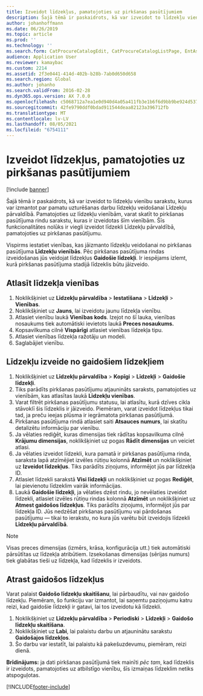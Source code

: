 ```yaml
---
title: Izveidot līdzekļus, pamatojoties uz pirkšanas pasūtījumiem
description: Šajā tēmā ir paskaidrots, kā var izveidot to līdzekļu vienību sarakstu, kurus var izmantot par pamatu uzturēšanas darbu līdzekļu veidošanai Līdzekļu pārvaldībā.
author: johanhoffmann
ms.date: 06/26/2019
ms.topic: article
ms.prod: ''
ms.technology: ''
ms.search.form: CatProcureCatalogEdit, CatProcureCatalogListPage, EntAssetObjectItem, EntAssetPendingAssets
audience: Application User
ms.reviewer: kamaybac
ms.custom: 2214
ms.assetid: 2f3e0441-414d-402b-b28b-7ab0d650d658
ms.search.region: Global
ms.author: johanho
ms.search.validFrom: 2016-02-28
ms.dyn365.ops.version: AX 7.0.0
ms.openlocfilehash: c5068712a7ea1e0d940d4a05a411fb3e1b6f6d9bb9be924d5375b16676561ea1
ms.sourcegitcommit: 42fe9790ddf0bdad911544deaa82123a396712fb
ms.translationtype: MT
ms.contentlocale: lv-LV
ms.lasthandoff: 08/05/2021
ms.locfileid: "6754111"
---
```

# <a name="create-assets-based-on-purchase-orders"></a>Izveidot līdzekļus, pamatojoties uz pirkšanas pasūtījumiem

[!include [banner](../../includes/banner.md)]

 

Šajā tēmā ir paskaidrots, kā var izveidot to līdzekļu vienību sarakstu, kurus var izmantot par pamatu uzturēšanas darbu līdzekļu veidošanai Līdzekļu pārvaldībā. Pamatojoties uz līdzekļu vienībām, varat skatīt to pirkšanas pasūtījuma rindu sarakstu, kuras ir izveidotas šīm vienībām. Šīs funkcionalitātes nolūks ir viegli izveidot līdzekli Līdzekļu pārvaldībā, pamatojoties uz pirkšanas pasūtījumu.

Vispirms iestatiet vienības, kas jāizmanto līdzekļu veidošanai no pirkšanas pasūtījuma **Līdzekļu vienībās**. Pēc pirkšanas pasūtījuma rindas izveidošanas jūs veidojat līdzekļus **Gaidošie līdzekļi**. Ir iespējams izlemt, kurā pirkšanas pasūtījuma stadijā līdzeklis būtu jāizveido.


## <a name="select-asset-items"></a>Atlasīt līdzekļa vienības

1. Noklikšķiniet uz **Līdzekļu pārvaldība** > **Iestatīšana** > **Līdzekļi** > **Vienības**.
2. Noklikšķiniet uz **Jauns**, lai izveidotu jaunu līdzekļa vienību.
3. Atlasiet vienību laukā **Vienības kods**. Izejot no šī lauka, vienības nosaukums tiek automātiski ievietots laukā **Preces nosaukums.**
4. Kopsavilkuma cilnē **Vispārīgi** atlasiet vienības līdzekļa tipu.
5. Atlasiet vienības līdzekļa ražotāju un modeli.
6. Saglabājiet vienību.


## <a name="create-assets-from-pending-assets"></a>Līdzekļu izveide no gaidošiem līdzekļiem

1. Noklikšķiniet uz **Līdzekļu pārvaldība** > **Kopīgi** > **Līdzekļi** > **Gaidošie līdzekļi**.
2. Tiks parādīts pirkšanas pasūtījumu atjaunināts saraksts, pamatojoties uz vienībām, kas atlasītas laukā **Līdzekļu vienības**.
3. Varat filtrēt pirkšanas pasūtījumu statusu, lai atlasītu, kurā dzīves cikla stāvoklī šis līdzeklis ir jāizveido. Piemēram, varat izveidot līdzekļus tikai tad, ja preču ieejas plūsma ir iegrāmatota pirkšanas pasūtījumā.
4. Pirkšanas pasūtījuma rindā atlasiet saiti **Atsauces numurs**, lai skatītu detalizētu informāciju par vienību.
5. Ja vēlaties rediģēt, kuras dimensijas tiek rādītas kopsavilkuma cilnē **Krājumu dimensijas**, noklikšķiniet uz pogas **Rādīt dimensijas** un veiciet atlasi.
6. Ja vēlaties izveidot līdzekli, kura pamatā ir pirkšanas pasūtījuma rinda, saraksta lapā atzīmējiet izvēles rūtiņu kolonnā **Atzīmēt** un noklikšķiniet uz **Izveidot līdzekļus**. Tiks parādīts ziņojums, informējot jūs par līdzekļa ID.
7. Atlasiet līdzekli sarakstā **Visi līdzekļi** un noklikšķiniet uz pogas **Rediģēt**, lai pievienotu līdzeklim vairāk informācijas.
8. Laukā **Gaidošie līdzekļi**, ja vēlaties dzēst rindu, jo nevēlaties izveidot līdzekli, atlasiet izvēles rūtiņu rindas kolonnā **Atzīmēt** un noklikšķiniet uz **Atmest gaidošos līdzekļus**. Tiks parādīts ziņojums, informējot jūs par līdzekļa ID. Jūs nedzēšat pirkšanas pasūtījumu vai pārdošanas pasūtījumu — tikai to ierakstu, no kura jūs varētu būt izveidojis līdzekli **Līdzekļu pārvaldībā**.

>[!NOTE]
>Visas preces dimensijas (izmērs, krāsa, konfigurācija utt.) tiek automātiski pārsūtītas uz līdzekļa atribūtiem. Izsekošanas dimensijas (sērijas numurs) tiek glabātas tieši uz līdzekļa, kad līdzeklis ir izveidots.


## <a name="find-pending-assets"></a>Atrast gaidošos līdzekļus

Varat palaist **Gaidošo līdzekļu skaitīšanu**, lai pārbaudītu, vai nav gaidošo līdzekļu. Piemēram, šo funkciju var izmantot, lai saņemtu paziņojumu katru reizi, kad gaidošie līdzekļi ir gatavi, lai tos izveidotu kā līdzekli.

1. Noklikšķiniet uz **Līdzekļu pārvaldība** > **Periodiski** > **Līdzekļi** > **Gaidošo līdzekļu skaitīšana**.
2. Noklikšķiniet uz **Labi**, lai palaistu darbu un atjauninātu sarakstu **Gaidošajos līdzekļos**.
3. Šo darbu var iestatīt, lai palaistu kā pakešuzdevumu, piemēram, reizi dienā.

**Brīdinājums:** ja dati pirkšanas pasūtījumā tiek mainīti *pēc tam*, kad līdzeklis ir izveidots, pamatojoties uz atbilstīgo vienību, šīs izmaiņas līdzeklim netiks atspoguļotas.


[!INCLUDE[footer-include](../../../includes/footer-banner.md)]